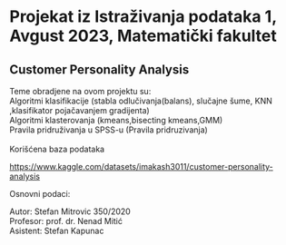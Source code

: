 <h1>Projekat iz Istraživanja podataka 1, Avgust 2023, Matematički fakultet</h1>
<h2>Customer Personality Analysis</h2>
Teme obradjene na ovom projektu su:
<br>
Algoritmi klasifikacije (stabla odlučivanja(balans), slučajne šume, KNN ,klasifikator pojačavanjem gradijenta)
<br>
Algoritmi klasterovanja (kmeans,bisecting kmeans,GMM)
<br>
Pravila pridruživanja u SPSS-u (Pravila pridruzivanja)<br>

<br>
Korišćena baza podataka

https://www.kaggle.com/datasets/imakash3011/customer-personality-analysis

Osnovni podaci:

Autor: Stefan Mitrovic 350/2020<br>
Profesor: prof. dr. Nenad Mitić<br>
Asistent: Stefan Kapunac
